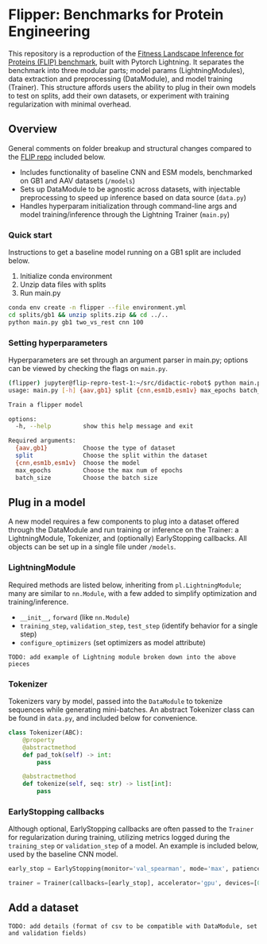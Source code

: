 # Flipper: Benchmarks for Protein Engineering

This repository is a reproduction of the [Fitness Landscape Inference for Proteins (FLIP) benchmark](https://www.biorxiv.org/content/10.1101/2021.11.09.467890v1.full), built with Pytorch Lightning. It separates the benchmark into three modular parts; model params (LightningModules), data extraction and preprocessing (DataModule), and model training (Trainer). This structure affords users the ability to plug in their own models to test on splits, add their own datasets, or experiment with training regularization with minimal overhead.

## Overview
General comments on folder breakup and structural changes compared to the [FLIP repo](https://github.com/J-SNACKKB/FLIP) included below.
* Includes functionality of baseline CNN and ESM models, benchmarked on GB1 and AAV datasets (`/models`)
* Sets up DataModule to be agnostic across datasets, with injectable preprocessing to speed up inference based on data source (`data.py`)
* Handles hyperparam initialization through command-line args and model training/inference through the Lightning Trainer (`main.py`)

### Quick start
Instructions to get a baseline model running on a GB1 split are included below.
1. Initialize conda environment
2. Unzip data files with splits
3. Run main.py
```bash
conda env create -n flipper --file environment.yml
cd splits/gb1 && unzip splits.zip && cd ../..
python main.py gb1 two_vs_rest cnn 100
```

### Setting hyperparameters
Hyperparameters are set through an argument parser in main.py; options can be viewed by checking the flags on `main.py`.
```bash
(flipper) jupyter@flip-repro-test-1:~/src/didactic-robot$ python main.py -h
usage: main.py [-h] {aav,gb1} split {cnn,esm1b,esm1v} max_epochs batch_size

Train a flipper model

options:
  -h, --help         show this help message and exit

Required arguments:
  {aav,gb1}          Choose the type of dataset
  split              Choose the split within the dataset
  {cnn,esm1b,esm1v}  Choose the model
  max_epochs         Choose the max num of epochs
  batch_size         Choose the batch size
```

## Plug in a model
A new model requires a few components to plug into a dataset offered through the DataModule and run training or inference on the Trainer: a LightningModule, Tokenizer, and (optionally) EarlyStopping callbacks. All objects can be set up in a single file under `/models`.

### LightningModule
Required methods are listed below, inheriting from `pl.LightningModule`; many are similar to `nn.Module`, with a few added to simplify optimization and training/inference.
* `__init__`, `forward` (like `nn.Module`)
* `training_step`, `validation_step`, `test_step` (identify behavior for a single step)
* `configure_optimizers` (set optimizers as model attribute)

```
TODO: add example of Lightning module broken down into the above pieces
```

### Tokenizer
Tokenizers vary by model, passed into the `DataModule` to tokenize sequences while generating mini-batches. An abstract Tokenizer class can be found in `data.py`, and included below for convenience.

```python
class Tokenizer(ABC):
    @property
    @abstractmethod
    def pad_tok(self) -> int:
        pass

    @abstractmethod
    def tokenize(self, seq: str) -> list[int]:
        pass
```

### EarlyStopping callbacks
Although optional, EarlyStopping callbacks are often passed to the `Trainer` for regularization during training, utilizing metrics logged during the `training_step` or `validation_step` of a model. An example is included below, used by the baseline CNN model.

```python
early_stop = EarlyStopping(monitor='val_spearman', mode='max', patience=20) # in cnn.py

trainer = Trainer(callbacks=[early_stop], accelerator='gpu', devices=[0], max_epochs=args.max_epochs) # in main.py
```

## Add a dataset
```
TODO: add details (format of csv to be compatible with DataModule, set and validation fields)
```